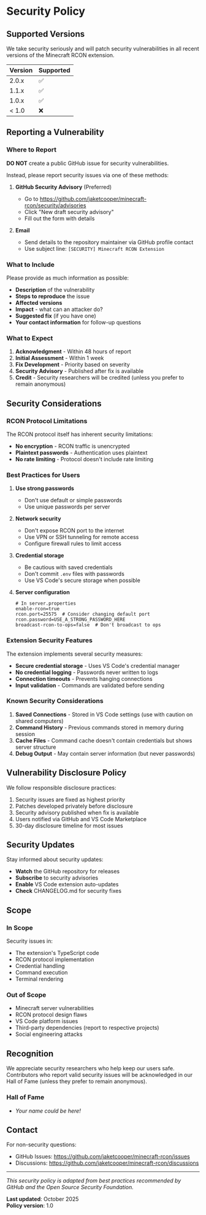 # Security Policy

## Supported Versions

We take security seriously and will patch security vulnerabilities in all recent versions of the Minecraft RCON extension.

| Version | Supported          |
| ------- | ------------------ |
| 2.0.x   | :white_check_mark: |
| 1.1.x   | :white_check_mark: |
| 1.0.x   | :white_check_mark: |
| < 1.0   | :x:                |

## Reporting a Vulnerability

### Where to Report

**DO NOT** create a public GitHub issue for security vulnerabilities.

Instead, please report security issues via one of these methods:

1. **GitHub Security Advisory** (Preferred)
   - Go to https://github.com/jaketcooper/minecraft-rcon/security/advisories
   - Click "New draft security advisory"
   - Fill out the form with details

2. **Email**
   - Send details to the repository maintainer via GitHub profile contact
   - Use subject line: `[SECURITY] Minecraft RCON Extension`

### What to Include

Please provide as much information as possible:

- **Description** of the vulnerability
- **Steps to reproduce** the issue
- **Affected versions** 
- **Impact** - what can an attacker do?
- **Suggested fix** (if you have one)
- **Your contact information** for follow-up questions

### What to Expect

1. **Acknowledgment** - Within 48 hours of report
2. **Initial Assessment** - Within 1 week
3. **Fix Development** - Priority based on severity
4. **Security Advisory** - Published after fix is available
5. **Credit** - Security researchers will be credited (unless you prefer to remain anonymous)

## Security Considerations

### RCON Protocol Limitations

The RCON protocol itself has inherent security limitations:

- **No encryption** - RCON traffic is unencrypted
- **Plaintext passwords** - Authentication uses plaintext
- **No rate limiting** - Protocol doesn't include rate limiting

### Best Practices for Users

1. **Use strong passwords**
   - Don't use default or simple passwords
   - Use unique passwords per server

2. **Network security**
   - Don't expose RCON port to the internet
   - Use VPN or SSH tunneling for remote access
   - Configure firewall rules to limit access

3. **Credential storage**
   - Be cautious with saved credentials
   - Don't commit `.env` files with passwords
   - Use VS Code's secure storage when possible

4. **Server configuration**
   ```properties
   # In server.properties
   enable-rcon=true
   rcon.port=25575  # Consider changing default port
   rcon.password=USE_A_STRONG_PASSWORD_HERE
   broadcast-rcon-to-ops=false  # Don't broadcast to ops
   ```

### Extension Security Features

The extension implements several security measures:

- **Secure credential storage** - Uses VS Code's credential manager
- **No credential logging** - Passwords never written to logs
- **Connection timeouts** - Prevents hanging connections
- **Input validation** - Commands are validated before sending

### Known Security Considerations

1. **Saved Connections** - Stored in VS Code settings (use with caution on shared computers)
2. **Command History** - Previous commands stored in memory during session
3. **Cache Files** - Command cache doesn't contain credentials but shows server structure
4. **Debug Output** - May contain server information (but never passwords)

## Vulnerability Disclosure Policy

We follow responsible disclosure practices:

1. Security issues are fixed as highest priority
2. Patches developed privately before disclosure
3. Security advisory published when fix is available
4. Users notified via GitHub and VS Code Marketplace
5. 30-day disclosure timeline for most issues

## Security Updates

Stay informed about security updates:

- **Watch** the GitHub repository for releases
- **Subscribe** to security advisories
- **Enable** VS Code extension auto-updates
- **Check** CHANGELOG.md for security fixes

## Scope

### In Scope

Security issues in:
- The extension's TypeScript code
- RCON protocol implementation
- Credential handling
- Command execution
- Terminal rendering

### Out of Scope

- Minecraft server vulnerabilities
- RCON protocol design flaws
- VS Code platform issues
- Third-party dependencies (report to respective projects)
- Social engineering attacks

## Recognition

We appreciate security researchers who help keep our users safe. Contributors who report valid security issues will be acknowledged in our Hall of Fame (unless they prefer to remain anonymous).

### Hall of Fame
- *Your name could be here!*

## Contact

For non-security questions:
- GitHub Issues: https://github.com/jaketcooper/minecraft-rcon/issues
- Discussions: https://github.com/jaketcooper/minecraft-rcon/discussions

---

*This security policy is adapted from best practices recommended by GitHub and the Open Source Security Foundation.*

**Last updated**: October 2025  
**Policy version**: 1.0
